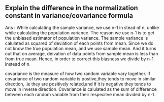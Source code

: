 ## Explain the difference in the normalization constant in variance/covariance formula

Ans : While calculating the sample
variance, we use n-1 in stead of n, unlike while calculating the population variance. The reason we use n-1 is to get the unbiased estimator of population variance.
The sample variance is calulated
as squared of deviation of each points from mean. Since we do not know the true population mean, and we use sample mean. And it turns out that on average, deivation of data points from sample mean is less than from true mean. Hence, in order to correct this biasness we divide by n-1 instead of n.

covariance is the measure of how two random variable vary together. If covariance of two random variable is postive,they tends to move in similar direction, .ie they are positively related,and if it is negative they tends to move in inverse direction. Covariance is calulated as the sum of difference between each random variable from their  respecitve mean divided by n-1.
